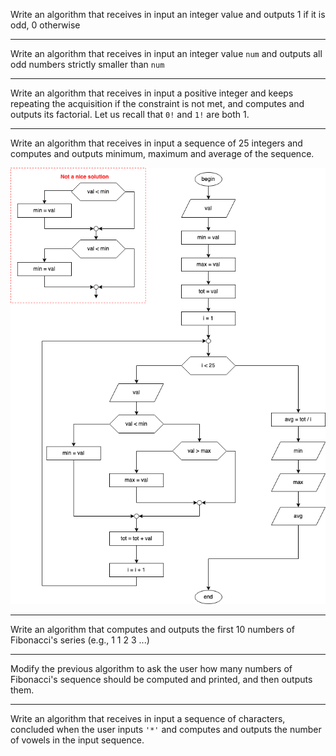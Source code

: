 
Write an algorithm that receives in input an integer value and outputs 1 if it is odd, 0 otherwise

---

Write an algorithm that receives in input an integer value `num` and outputs all odd numbers strictly smaller than `num`

---

Write an algorithm that receives in input a positive integer and keeps repeating the acquisition if the constraint is not met, and computes and outputs its factorial.
Let us recall that `0!` and `1!` are both 1.

---

Write an algorithm that receives in input a sequence of 25 integers and computes and outputs minimum, maximum and average of the sequence.

![Algorithm for min, max and avg of 25 values](minmaxavg25.png)

---

Write an algorithm that computes and outputs the first 10 numbers of Fibonacci's series (e.g., 1 1 2 3 ...)

---

Modify the previous algorithm to ask the user how many numbers of Fibonacci's sequence should be computed and printed, and then outputs them.

---

Write an algorithm that receives in input a sequence of characters, concluded when the user inputs `'*'` and computes and outputs the number of vowels in the input sequence.
